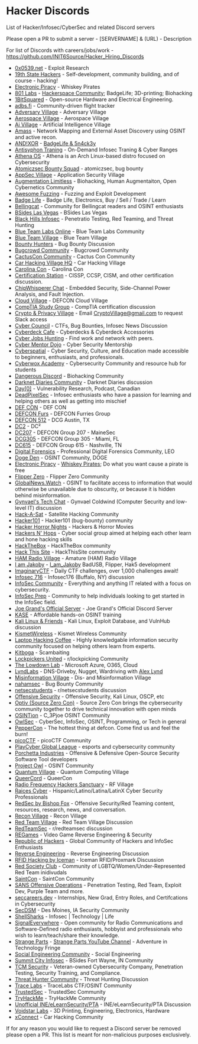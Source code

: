 # Hacker Discords
List of Hacker/Infosec/CyberSec and related Discord servers

Please open a PR to submit a server - [SERVERNAME] & (URL) - Description

For list of Discords with careers/jobs/work - https://github.com/INIT6Source/Hacker_Hiring_Discords

- [0x0539.net](https://discord.gg/n8k3cPZxe9) - Exploit Research
- [19th State Hackers](https://discord.gg/VUTauKkrep) - Self-development, community building, and of course - hacking!
- [Electronic Piracy](https://discord.gg/AtjTMa3Ujk) - Whiskey Pirates
- [801 Labs](https://discord.gg/801labs) - [Hackerspace Community](https://www.801labs.org/); BadgeLife; 3D-printing; Biohacking
- [1BitSquared](https://1bitsquared.com/pages/chat) - Open-source Hardware and Electrical Engineering.
- [adbs.fi](https://discord.gg/jfVRF2XRwF) - Community-driven flight tracker
- [Adversary Village](https://discord.gg/rk44QhQR) - Adversary Village
- [Aerospace Village](https://discord.com/invite/gV4EWuk) - Aerospace Village
- [Ai Village](discord.gg/xMK7fuu) - Artificial Intelligence Village
- [Amass](https://discord.gg/BjCH28z7f6) - Network Mapping and External Asset Discovery using OSINT and active recon.
- [AND!XOR](https://discord.gg/Frf5VpXN9F) - [BadgeLife & 5n4ck3y](https://www.andnxor.com/)
- [Antisyphon Traning](https://discord.gg/antisyphon) - On-Demand Infosec Traning & Cyber Ranges
- [Athena OS](https://discord.gg/2tM4X4RmA5) - Athena is an Arch Linux-based distro focused on Cybersecurity
- [Atomiczsec Bounty Squad](https://discord.gg/EswRSZNr9f) - atomiczsec, bug bounty 
- [AppSec Village](https://discord.gg/5XY8qYXd7R) - Application Security Village
- [Augmentation Limitless](https://www.patreon.com/user?u=84030408) - Biohacking, Human Augmentaiton, Open Cybernetics Community
- [Awesome Fuzzing](https://discord.gg/cvTjr47YSU) -  Fuzzing and Exploit Development
- [Badge Life](http://discord.badge.life) - Badge Life, Electronics, Buy / Sell / Trade / Learn
- [Bellingcat](https://discord.gg/bellingcat) - Community for Bellingcat readers and OSINT enthusiasts
- [BSides Las Vegas](https://discord.gg/JeeAjMCN) - BSides Las Vegas
- [Black Hills Infosec](https://discord.gg/bhis) - Penetratio Testing, Red Teaming, and Threat Hunting
- [Blue Team Labs Online](https://discord.gg/T8F2jqZwMG) - Blue Team Labs Community
- [Blue Team Village](https://discord.gg/blueteamvillage) - Blue Team Village
- [Bounty Hunters](https://discord.gg/bugbounty) - Bug Bounty Discussion
- [Bugcrowd Community](https://discord.com/invite/TWr3Brs) - Bugcrowd Community
- [CactusCon Community](https://discord.gg/znvNrP5xPB) - Cactus Con Community
- [Car Hacking Village HQ](https://discord.gg/JWCCTAM) - Car Hacking Village
- [Carolina Con](https://discord.gg/xx6RaeRcD4) - Carolina Con
- [Certification Station](https://discord.gg/certstation) - CISSP, CCSP, CISM, and other certification discussion.
- [ChipWhisperer Chat](https://discord.gg/WKbT3cX9Yq) - Embedded Security, Side-Channel Power Analysis, and Fault Injection.
- [Cloud Village](https://discord.gg/7ChUvmEYeF) - DEFCON Cloud Village
- [CompTIA Study Group](https://discord.gg/G7j2hMKbF4) - CompTIA certification discussion
- [Crypto & Privacy Village](https://cryptovillage.slack.com/) - Email CryptoVillage@gmail.com to request Slack access
- [Cyber Council](https://discord.gg/computers) - CTFs, Bug Bounties, Infosec News Discussion
- [Cyberdeck Cafe](https://discord.gg/5rDpDqwXq2) - Cyberdecks & Cyberdeck Accessories
- [Cyber Jobs Hunting](https://discord.gg/cyber-jobs-hunting-777881374555897886) -  Find work and network with peers. 
- [Cyber Mentor Dojo](https://discord.gg/KFMZ68wG) - Cyber Security Mentorship 
- [Cyberspatial](https://discord.gg/GaP8VmWchh) - Cyber Security, Culture, and Education made accessible to beginners, enthusiasts, and professionals. 
- [Cyberwox Academy](https://discord.gg/jUqmShxGuz) - Cybersecurity Community and resource hub for students
- [Dangerous Discord](https://discord.com/invite/qtnE8T3) - Biohacking Community
- [Darknet Diaries Community](https://discord.gg/darknetdiaries) - Darknet Diaries discussion
- [Day[0]](https://discord.gg/K3PUYKZY6P) - Vulnerability Research, Podcast, Canadian
- [DeadPixelSec](https://discord.gg/deadpixelsec) - Infosec enthusiasts who have a passion for learning and helping others as well as getting into mischief
- [DEF CON](https://discord.gg/defcon) - DEF CON
- [DEFCON Furs](https://discord.io/defconfurs) - DEFCON Furries Group
- [DEFCON 512](discord.dc512.org) - DCG Austin, TX
- [DC2](https://discord.gg/GvjDcCew9Q) - DC²
- [DC207](https://discord.gg/JjpKF6sFW6) - DEFCON Group 207 - MaineSec
- [DCG305](https://discord.gg/GjAw6vhTua) - DEFCON Group 305 - Miami, FL
- [DC615](https://t.co/tqd0Ewp6HB) - DEFCON Group 615 - Nashville, TN
- [Digital Forensics](https://discord.gg/xz5v4WvEaC) - Professional Digital Forensics Community, LEO
- [Doge Den](https://discord.gg/inteldoge) - OSINT Community, DOGE
- [Electronic Piracy](https://discord.gg/AtjTMa3Ujk) - [Whiskey Pirates](http://whiskeypirates.com/); Do what you want cause a pirate is free
- [Flipper Zero](flipperzero.one/discord) - Flipper Zero Community
- [GlobalNews.Watch](https://discord.com/invite/5pmK4TU) - OSINT to facilitate access to information that would otherwise be unavailable due to obscurity, or because it is hidden behind misinformation.
- [Gynvael's Tech Chat](https://gynvael.coldwind.pl/discord) - Gynvael Coldwind (Computer Security and low-level IT) discussion
- [Hack-A-Sat](https://hackasat.com/) - Satellite Hacking Community
- [Hacker101](https://discord.gg/ZWBF2v42pa) - Hacker101 (bug-bounty) community
- [Hacker Horror Nights](https://discord.gg/x9hka5tSPF) - Hackers & Horror Movies
- [Hackers N' Hops](https://discord.gg/cuX2A2CjXc) - Cyber social group aimed at helping each other learn and hone hacking skills
- [HackTheBox](https://discord.gg/hackthebox) - HackTheBox community
- [Hack This Site](https://discord.gg/hts) - HackThisSite community
- [HAM Radio Village](https://discord.com/invite/hrv) - Amature (HAM) Radio Village
- [I am Jakoby](https://discord.gg/iamjakoby) - [I_am_Jakoby](https://twitter.com/I_Am_Jakoby) BadUSB, Flipper, Hak5 development 
- [ImaginaryCTF](https://discord.gg/ctf) - Daily CTF challenges, over 1,000 challenges await!
- [Infosec 716](https://discord.gg/PZyNPZ8yuF) - Infosec176 (Buffalo, NY) discussion
- [InfoSec Community](https://discord.gg/rXpRtcUVhY) - Everything and anything IT related with a focus on cybersecurity.
- [InfoSec Prep](https://discord.gg/infosecprep) - Community to help individuals looking to get started in the InfoSec field.
- [Joe Grand's Official Server](https://discord.gg/wud8KnF2Gm) - Joe Grand's Official Discord Server
- [KASE](https://discord.gg/vg6gdrKqMw) - Affordable hands-on OSINT training
- [Kali Linux & Friends](https://discord.gg/xN7Vqjvsqe) - Kali Linux, Exploit Database, and VulnHub discussion
- [KismetWireless](https://discord.gg/p8SPgGdaTT) - Kismet Wireless Community
- [Laptop Hacking Coffee](https://discord.com/invite/F2HKJmQ) - Highly knowledgable information security community focused on helping others learn from experts.
- [Kitboga](https://discord.gg/kitboga) - Scambaiting
- [Lockpickers United](https://discord.com/invite/lockpicking) - r/lockpicking Community
- [The Lowdown Lab](https://discord.gg/thelowdownlab) - Microsoft Azure, O365, Cloud
- [LyndLabs](https://discord.gg/szv3X7hbrG) - DNS-Driveby, Nugget, Wardriving with [Alex Lynd](https://twitter.com/alexlynd)
- [Misinformation Village](https://discord.com/invite/misinformationvillage) - Dis- and Misinformation Village
- [nahamsec](https://discord.gg/nahamsec-598608711186907146) - Bug Bounty Community
- [netsecstudents](https://discord.gg/v8WcpurhVT) - r/netsecstudents discussion
- [Offensive Security](https://discord.gg/offsec) - Offensive Security, Kali Linux, OSCP, etc
- [Optiv (Source Zero Con)](https://discord.gg/68gE2gVUEH) - Source Zero Con brings the cybersecurity community together to drive technical innovation with open minds
- [OSINTion](https://discord.gg/A5yv3SwWBB) - C_3Pjoe OSINT Community
- [OwlSec](https://discord.gg/owlsec) - CyberSec, InfoSec, OSINT, Programming, or Tech in general
- [PepperCon](discord.gg/URRBHAH) - The hottest thing at defcon. Come find us and feel the burn!
- [picoCTF](https://discord.gg/WQGdYaB) - picoCTF Community
- [PlayCyber Global League](https://discord.com/invite/playcybergloballeague) - esports and cybersecurity community
- [Porchetta Industries](https://discord.gg/fCchJT6McG) - Offensive & Defensive Open-Source Security Software Tool developers
- [Project Owl](https://discord.gg/projectowl) - OSINT Community
- [Quantum Village](https://discord.gg/6WUjH5cBXu) - Quantum Computing Village
- [QueerCord](https://discord.com/invite/jeG6Bh5) - QueerCon
- [Radio Frequency Hackers Sanctuary](https://discord.gg/VtMthU8ash) - RF Village
- [Raices Cyber](https://discord.gg/6hgkaxNf4A) - Hispanic/Latino/Latina/LatinX Cyber Security Professionals  
- [RedSec by Bishop Fox](https://discord.gg/redsec) - Offensive Security/Red Teaming content, resources, research, news, and conversation.
- [Recon Village](https://discord.gg/kRxDqGfb) - Recon Village
- [Red Team Village](https://discord.gg/redteamvillage) - Red Team Village Discussion
- [RedTeamSec](https://discord.gg/sgFskv2TjQ) - r/redteamsec discussion
- [REGames](https://discord.gg/regames-760531247704702996) - Video Game Reverse Engineering & Security
- [Republic of Hackers](https://discord.gg/AVAXXWFzYF) - Global Community of Hackers and InfoSec Enthusiasts
- [Reverse Engineering](https://discord.gg/rtfm) - Reverse Engineering Discussion
- [RFID Hacking by Iceman](https://discord.gg/iceman) - Iceman RFID/Proxmark Discussion
- [Red Society Club](discord.gg/theRSC) - Community of LGBTQ/Women/Under-Represented Red Team inidivudals
- [SaintCon](https://discord.gg/saintcon) - SaintCon Community
- [SANS Offensive Operations](https://discord.gg/RWggDDaNtj) - Penetration Testing, Red Team, Exploit Dev, Purple Team and more.
- [seccareers.dev](https://discord.gg/cybersecurity) - Internships, New Grad, Entry Roles, and Certifcations in Cybersecurity
- [SecDSM](http://discord.gg/secdsm) - Des Moines, IA Security Community
- [ShellSharks](https://discord.gg/gGNrabK9rY) - Infosec | Technology | Life
- [SignalEverywhere](https://discord.gg/ZXH5KCXtRE) - Open community for Radio Communications and Software-Defined radio enthusiasts, hobbyist and professionals who wish to learn/teach/share their knowledge.
- [Strange Parts](https://discord.gg/strangeparts) - [Strange Parts YouTube Channel](https://www.youtube.com/channel/UCO8DQrSp5yEP937qNqTooOw) - Adventure in Technology Fringe 
- [Social Engineering Community](https://discord.gg/uzKP5XBpeH) - Social Engineering
- [Summit City Infosec](https://discord.gg/e664A69G4a) - BSides Fort Wayne, IN Community
- [TCM Security](https://discord.gg/tcm) - Veteran-owned Cybersecurity Company, Penetration Testing, Security Training, and Compliance.
- [Threat Hunter Community](https://discord.gg/threathunter) - Threat Hunting Discussion
- [Trace Labs](https://discord.gg/tracelabs) - TraceLabs CTF/OSINT Community
- [TrustedSec](https://discord.gg/trustedsec) - TrustedSec Community
- [TryHackMe](https://discord.gg/tryhackme) - TryHackMe Community
- [Unofficial INE/eLearnSecurity/PTA](https://discord.gg/unofficial-ine-elearnsecurity-pta-server-672476651753308210) - INE/eLearnSecurity/PTA Discussion
- [Voidstar Labs](https://discord.gg/voidstarlab) - 3D Printing, Engineering, Electronics, Hardware
- [xConnect](https://discord.gg/4TrwJQ8vq9) - Car Hacking Community

If for any reason you would like to request a Discord server be removed please open a PR. This list is meant for non-malicious purposes exclusively. 
